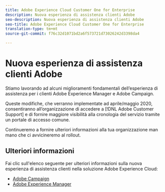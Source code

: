 ```yaml
---
title: Adobe Experience Cloud Customer One for Enterprise
description: Nuova esperienza di assistenza clienti Adobe
seo-description: Nuova esperienza di assistenza clienti Adobe
seo-title: Adobe Experience Cloud Customer One for Enterprise
translation-type: tm+mt
source-git-commit: f76c32d1071bd2a6f573721d73026242d3398da4

---
```



# Nuova esperienza di assistenza clienti Adobe

Stiamo lavorando ad alcuni miglioramenti fondamentali dell’esperienza di assistenza per i clienti Adobe Experience Manager e Adobe Campaign.

Queste modifiche, che verranno implementate ad aprile/maggio 2020, consentiranno all’organizzazione di accedere a [!DNL Adobe Customer Support] e di fornire maggiore visibilità alla cronologia del servizio tramite un portale di accesso comune.

Continueremo a fornire ulteriori informazioni alla tua organizzazione man mano che ci avvicineremo al rollout.

## Ulteriori informazioni

Fai clic sull'elenco seguente per ulteriori informazioni sulla nuova esperienza di assistenza clienti nella soluzione Adobe Experience Cloud:

* [Adobe Campaign](campaign-list.md)
* [Adobe Experience Manager](aem-list.md)
